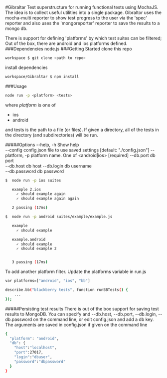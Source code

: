 #Gibraltar
Test superstructure for running functional tests using MochaJS. The idea is to collect useful utilities into a single package. 
Gibraltor uses the mocha-multi reporter to show test progress to the user via the 'spec' reporter and also uses the 'mongoreporter' reporter to save the results to a mongo db. 

There is support for defining 'platforms' by which test suites can be filtered; Out of the box, there are android and ios platforms defined.
###Dependencies
node.js
###Getting Started
clone this repo
```sh
workspace $ git clone <path to repo>
```
install dependencies
```sh
workspace/Gibraltar $ npm install
```
###Usage
```sh
node run -p <platform> <tests>
```
where
*platform* is one of
- ios
- android <default>

and tests is the path to a file (or files). If given a directory, all of the tests in the directory (and subdirectories) will be run.

#####Options
  --help, -h      Show help                                                     
  --config        config.json file to use saved settings
                                                      [default: "./config.json"]
  --platform, -p  platform name. One of <android|ios>         [required]
  --db.port       db port                                                       
  --db.host       db host 
  --db.login      db username                                                   
  --db.password   db password  

```sh
$  node run -p ios suites

   example 2.ios
     ✓ should example again 
     ✓ should example again again 

   2 passing (17ms)
```
```sh
$  node run -p android suites/example/example.js

   example
     ✓ should example 

   example.android
     ✓ should example 
     ✓ should example 2 


   3 passing (17ms)
```
To add another platform filter. Update the platforms variable in run.js
```sh
var platforms=["android", "ios", "bb"]
```
```sh
describe.bb("blackberry tests", function runBBTests() {
	...
});
```

#####Persisting test results
There is out of the box support for saving test results to MongoDB. You can specify and --db.host, --db.port, --db.login, --db.password on the command line, or edit config.json and add a db key. The arguments are saved in config.json if given on the command line
```sh
{
  "platform": "android",
  "db": {
    "host":"localhost",
    "port":27017,
    "login":"dbuser",
    "password":"dbpassword"
  }
}
```
